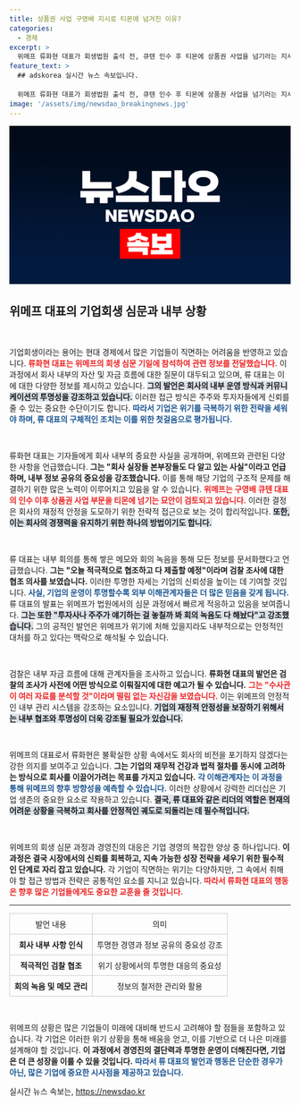 ```yaml
---
title: 상품권 사업 구영배 지시로 티몬에 넘겨진 이유?
categories:
  - 경제
excerpt: >
  위메프 류화현 대표가 회생법원 출석 전, 큐텐 인수 후 티몬에 상품권 사업을 넘기라는 지시를 인정했습니다. 그는 검찰 조사에 적극 협조하겠다고 밝혔는데, 과연 내부 비리의 실체는 무엇일까요?
feature_text: >
  ## adskorea 실시간 뉴스 속보입니다.

  위메프 류화현 대표가 회생법원 출석 전, 큐텐 인수 후 티몬에 상품권 사업을 넘기라는 지시를 인정했습니다. 그는 검찰 조사에 적극 협조하겠다고 밝혔는데, 과연 내부 비리의 실체는 무엇일까요?
image: '/assets/img/newsdao_breakingnews.jpg'
---
```


<p><img src="/assets/img/newsdao_breakingnews.jpg" alt="adskorea 속보" /></p>

<h2 data-ke-size="size26">위메프 대표의 기업회생 심문과 내부 상황</h2>

<p data-ke-size="size16">&nbsp;</p>

<p>기업회생이라는 용어는 현대 경제에서 많은 기업들이 직면하는 어려움을 반영하고 있습니다. <b><span style="color: #ee2323;">류화현 대표는 위메프의 회생 심문 기일에 참석하여 관련 정보를 전달했습니다.</span></b> 이 과정에서 회사 내부의 자산 및 자금 흐름에 대한 질문이 대두되고 있으며, 류 대표는 이에 대한 다양한 정보를 제시하고 있습니다. <b><span style="background-color: #21538527;">그의 발언은 회사의 내부 운영 방식과 커뮤니케이션의 투명성을 강조하고 있습니다.</span></b> 이러한 접근 방식은 주주와 투자자들에게 신뢰를 줄 수 있는 중요한 수단이기도 합니다. <b><span style="color: #1a5490;">따라서 기업은 위기를 극복하기 위한 전략을 세워야 하며, 류 대표의 구체적인 조치는 이를 위한 첫걸음으로 평가됩니다.</span></b></p>

<p data-ke-size="size16">&nbsp;</p>

<p>류화현 대표는 기자들에게 회사 내부의 중요한 사실을 공개하며, 위메프와 관련된 다양한 사항을 언급했습니다. <b>그는 "회사 실장들 본부장들도 다 알고 있는 사실"이라고 언급하며, 내부 정보 공유의 중요성을 강조했습니다.</b> 이를 통해 해당 기업의 구조적 문제를 해결하기 위한 많은 노력이 이루어지고 있음을 알 수 있습니다. <b><span style="color: #ee2323;">위메프는 구영배 큐텐 대표의 인수 이후 상품권 사업 부문을 티몬에 넘기는 묘안이 검토되고 있습니다.</span></b> 이러한 결정은 회사의 재정적 안정을 도모하기 위한 전략적 접근으로 보는 것이 합리적입니다. <b><span style="background-color: #21538527;">또한, 이는 회사의 경쟁력을 유지하기 위한 하나의 방법이기도 합니다.</span></b></p>

<p data-ke-size="size16">&nbsp;</p>

<p>류 대표는 내부 회의를 통해 쌓은 메모와 회의 녹음을 통해 모든 정보를 문서화했다고 언급했습니다. <b>그는 "오늘 적극적으로 협조하고 다 제출할 예정"이라며 검찰 조사에 대한 협조 의사를 보였습니다.</b> 이러한 투명한 자세는 기업의 신뢰성을 높이는 데 기여할 것입니다. <b><span style="color: #1a5490;">사실, 기업의 운영이 투명할수록 외부 이해관계자들은 더 많은 믿음을 갖게 됩니다.</span></b> 류 대표의 발표는 위메프가 법원에서의 심문 과정에서 빠르게 적응하고 있음을 보여줍니다. <b><span style="background-color: #21538527;">그는 또한 "투자사나 주주가 얘기하는 걸 놓칠까 봐 회의 녹음도 다 해놨다"고 강조했습니다.</span></b> 그의 공적인 발언은 위메프가 위기에 처해 있을지라도 내부적으로는 안정적인 대처를 하고 있다는 맥락으로 해석될 수 있습니다.</p>

<p data-ke-size="size16">&nbsp;</p>

<p>검찰은 내부 자금 흐름에 대해 관계자들을 조사하고 있습니다. <b>류화현 대표의 발언은 검찰의 조사가 사전에 어떤 방식으로 이뤄질지에 대한 예고가 될 수 있습니다.</b> <b><span style="color: #ee2323;">그는 "수사관이 여러 자료를 분석할 것"이라며 떨림 없는 자신감을 보였습니다.</span></b> 이는 위메프의 안정적인 내부 관리 시스템을 강조하는 요소입니다. <b><span style="background-color: #21538527;">기업의 재정적 안정성을 보장하기 위해서는 내부 협조와 투명성이 더욱 강조될 필요가 있습니다.</span></b></p>

<p data-ke-size="size16">&nbsp;</p>

<p>위메프의 대표로서 류화현은 불확실한 상황 속에서도 회사의 비전을 포기하지 않겠다는 강한 의지를 보여주고 있습니다. <b>그는 기업의 재무적 건강과 법적 절차를 동시에 고려하는 방식으로 회사를 이끌어가려는 목표를 가지고 있습니다.</b> <b><span style="color: #1a5490;">각 이해관계자는 이 과정을 통해 위메프의 향후 방향성을 예측할 수 있습니다.</span></b> 이러한 상황에서 강력한 리더십은 기업 생존의 중요한 요소로 작용하고 있습니다. <b><span style="background-color: #21538527;">결국, 류 대표와 같은 리더의 역할은 현재의 어려운 상황을 극복하고 회사를 안정적인 궤도로 되돌리는 데 필수적입니다.</span></b></p>

<p data-ke-size="size16">&nbsp;</p>

<p>위메프의 회생 심문 과정과 경영진의 대응은 기업 경영의 복잡한 양상 중 하나입니다. <b>이 과정은 결국 시장에서의 신뢰를 회복하고, 지속 가능한 성장 전략을 세우기 위한 필수적인 단계로 자리 잡고 있습니다.</b> 각 기업이 직면하는 위기는 다양하지만, 그 속에서 취해야 할 접근 방법과 전략은 공통적인 요소를 지니고 있습니다. <b><span style="color: #ee2323;">따라서 류화현 대표의 행동은 향후 많은 기업들에게도 중요한 교훈을 줄 것입니다.</span></b></p>

<hr />

<table style="width: 100%; border-collapse: collapse;">
    <tr>
        <td style="border: 1px solid #ccc; padding: 8px; text-align: center;">발언 내용</td>
        <td style="border: 1px solid #ccc; padding: 8px; text-align: center;">의미</td>
    </tr>
    <tr>
        <td style="border: 1px solid #ccc; padding: 8px; text-align: center;"><b>회사 내부 사항 인식</b></td>
        <td style="border: 1px solid #ccc; padding: 8px; text-align: center;">투명한 경영과 정보 공유의 중요성 강조</td>
    </tr>
    <tr>
        <td style="border: 1px solid #ccc; padding: 8px; text-align: center;"><b>적극적인 검찰 협조</b></td>
        <td style="border: 1px solid #ccc; padding: 8px; text-align: center;">위기 상황에서의 투명한 대응의 중요성</td>
    </tr>
    <tr>
        <td style="border: 1px solid #ccc; padding: 8px; text-align: center;"><b>회의 녹음 및 메모 관리</b></td>
        <td style="border: 1px solid #ccc; padding: 8px; text-align: center;">정보의 철저한 관리와 활용</td>
    </tr>
</table>

<p data-ke-size="size16">&nbsp;</p>

<p>위메프의 상황은 많은 기업들이 미래에 대비해 반드시 고려해야 할 점들을 포함하고 있습니다. 각 기업은 이러한 위기 상황을 통해 배움을 얻고, 이를 기반으로 더 나은 미래를 설계해야 할 것입니다. <b>이 과정에서 경영진의 결단력과 투명한 운영이 더해진다면, 기업은 더 큰 성장을 이룰 수 있을 것입니다.</b> <b><span style="color: #1a5490;">따라서 류 대표의 발언과 행동은 단순한 경우가 아닌, 많은 기업에 중요한 시사점을 제공하고 있습니다.</span></b></p>
실시간 뉴스 속보는, <a href="https://newsdao.kr" rel="dofollow">https://newsdao.kr</a>


